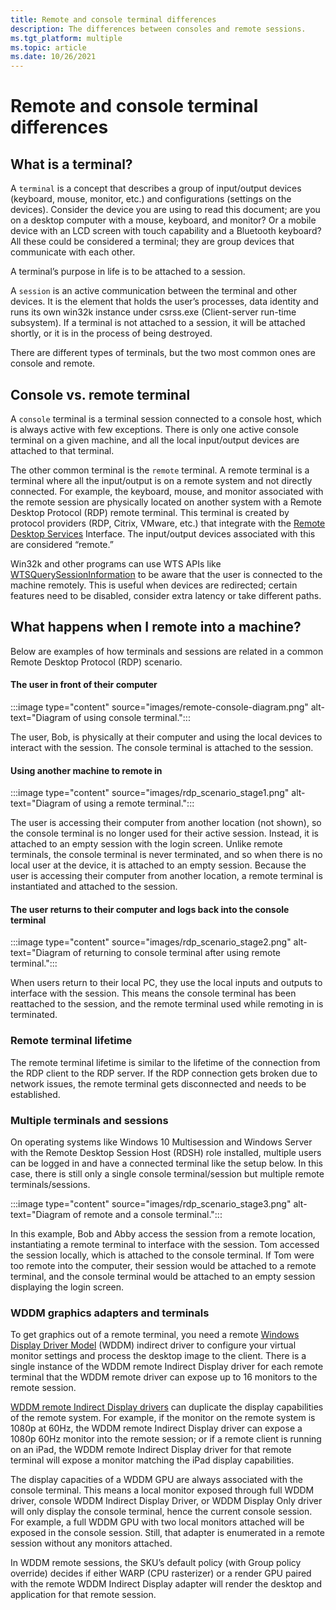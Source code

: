 ```yaml
---
title: Remote and console terminal differences
description: The differences between consoles and remote sessions.
ms.tgt_platform: multiple
ms.topic: article
ms.date: 10/26/2021
---
```


# Remote and console terminal differences

## What is a terminal?

A `terminal` is a concept that describes a group of input/output devices (keyboard, mouse, monitor, etc.) and configurations (settings on the devices). Consider the device you are using to read this document; are you on a desktop computer with a mouse, keyboard, and monitor? Or a mobile device with an LCD screen with touch capability and a Bluetooth keyboard? All these could be considered a terminal; they are group devices that communicate with each other.

A terminal’s purpose in life is to be attached to a session.

A `session` is an active communication between the terminal and other devices. It is the element that holds the user’s processes, data identity and runs its own win32k instance under csrss.exe (Client-server run-time subsystem).  If a terminal is not attached to a session, it will be attached shortly, or it is in the process of being destroyed.

There are different types of terminals, but the two most common ones are console and remote.

## Console vs. remote terminal

A `console` terminal is a terminal session connected to a console host, which is always active with few exceptions. There is only one active console terminal on a given machine, and all the local input/output devices are attached to that terminal.

The other common terminal is the `remote` terminal. A remote terminal is a terminal where all the input/output is on a remote system and not directly connected. For example, the keyboard, mouse, and monitor associated with the remote session are physically located on another system with a Remote Desktop Protocol (RDP) remote terminal. This terminal is created by protocol providers (RDP, Citrix, VMware, etc.) that integrate with the [Remote Desktop Services](/windows/win32/api/wtsprotocol/nf-wtsprotocol-iwrdsprotocolconnection-getusercredentials) Interface. The input/output devices associated with this are considered “remote.”

Win32k and other programs can use WTS APIs like [WTSQuerySessionInformation](/windows/win32/api/wtsapi32/nf-wtsapi32-wtsquerysessioninformationa) to be aware that the user is connected to the machine remotely. This is useful when devices are redirected; certain features need to be disabled, consider extra latency or take different paths.

## What happens when I remote into a machine?

Below are examples of how terminals and sessions are related in a common Remote Desktop Protocol (RDP) scenario.

#### The user in front of their computer

:::image type="content" source="images/remote-console-diagram.png" alt-text="Diagram of using console terminal.":::

The user, Bob, is physically at their computer and using the local devices to interact with the session. The console terminal is attached to the session.

#### Using another machine to remote in

:::image type="content" source="images/rdp_scenario_stage1.png" alt-text="Diagram of using a remote terminal.":::

The user is accessing their computer from another location (not shown), so the console terminal is no longer used for their active session. Instead, it is attached to an empty session with the login screen. Unlike remote terminals, the console terminal is never terminated, and so when there is no local user at the device, it is attached to an empty session.
Because the user is accessing their computer from another location, a remote terminal is instantiated and attached to the session.

#### The user returns to their computer and logs back into the console terminal

:::image type="content" source="images/rdp_scenario_stage2.png" alt-text="Diagram of returning to console terminal after using remote terminal.":::

When users return to their local PC, they use the local inputs and outputs to interface with the session. This means the console terminal has been reattached to the session, and the remote terminal used while remoting in is terminated.

### Remote terminal lifetime

The remote terminal lifetime is similar to the lifetime of the connection from the RDP client to the RDP server. If the RDP connection gets broken due to network issues, the remote terminal gets disconnected and needs to be established.

### Multiple terminals and sessions

On operating systems like Windows 10 Multisession and Windows Server with the Remote Desktop Session Host (RDSH) role installed, multiple users can be logged in and have a connected terminal like the setup below. In this case, there is still only a single console terminal/session but multiple remote terminals/sessions.

:::image type="content" source="images/rdp_scenario_stage3.png" alt-text="Diagram of remote and a console terminal.":::

In this example, Bob and Abby access the session from a remote location, instantiating a remote terminal to interface with the session. Tom accessed the session locally, which is attached to the console terminal. If Tom were too remote into the computer, their session would be attached to a remote terminal, and the console terminal would be attached to an empty session displaying the login screen.

### WDDM graphics adapters and terminals

To get graphics out of a remote terminal, you need a remote [Windows Display Driver Model](/windows-hardware/drivers/display/windows-vista-display-driver-model-design-guide) (WDDM) indirect driver to configure your virtual monitor settings and process the desktop image to the client. There is a single instance of the WDDM remote Indirect Display driver for each remote terminal that the WDDM remote driver can expose up to 16 monitors to the remote session.

[WDDM remote Indirect Display drivers](/windows-hardware/drivers/display/indirect-display-driver-model-overview) can duplicate the display capabilities of the remote system. For example, if the monitor on the remote system is 1080p at 60Hz, the WDDM remote Indirect Display driver can expose a 1080p 60Hz monitor into the remote session; or if a remote client is running on an iPad, the WDDM remote Indirect Display driver for that remote terminal will expose a monitor matching the iPad display capabilities.

The display capacities of a WDDM GPU are always associated with the console terminal. This means a local monitor exposed through full WDDM driver, console WDDM Indirect Display Driver, or WDDM Display Only driver will only display the console terminal, hence the current console session. For example, a full WDDM GPU with two local monitors attached will be exposed in the console session. Still, that adapter is enumerated in a remote session without any monitors attached.

In WDDM remote sessions, the SKU’s default policy (with Group policy override) decides if either WARP (CPU rasterizer) or a render GPU paired with the remote WDDM Indirect Display adapter will render the desktop and application for that remote session.